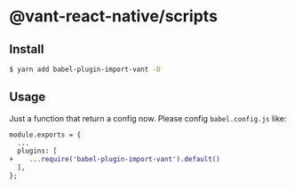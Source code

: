 # @vant-react-native/scripts

## Install

```sh
$ yarn add babel-plugin-import-vant -D
```

## Usage

Just a function that return a config now. Please config `babel.config.js` like:

```diff
module.exports = {
  ...
  plugins: [
+    ...require('babel-plugin-import-vant').default()
  ],
};
```
